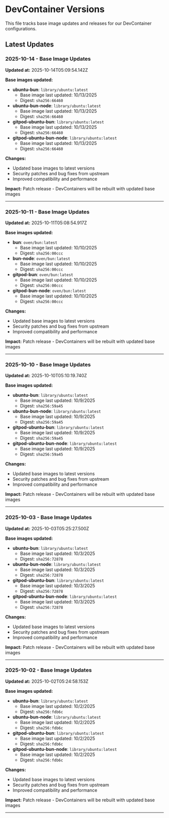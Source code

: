 # DevContainer Versions

This file tracks base image updates and releases for our DevContainer configurations.

## Latest Updates

### 2025-10-14 - Base Image Updates

**Updated at:** 2025-10-14T05:09:54.142Z

**Base images updated:**

- **ubuntu-bun**: `library/ubuntu:latest`
  - Base image last updated: 10/13/2025
  - Digest: `sha256:66460`
- **ubuntu-bun-node**: `library/ubuntu:latest`
  - Base image last updated: 10/13/2025
  - Digest: `sha256:66460`
- **gitpod-ubuntu-bun**: `library/ubuntu:latest`
  - Base image last updated: 10/13/2025
  - Digest: `sha256:66460`
- **gitpod-ubuntu-bun-node**: `library/ubuntu:latest`
  - Base image last updated: 10/13/2025
  - Digest: `sha256:66460`

**Changes:**

- Updated base images to latest versions
- Security patches and bug fixes from upstream
- Improved compatibility and performance

**Impact:** Patch release - DevContainers will be rebuilt with updated base images

---

### 2025-10-11 - Base Image Updates

**Updated at:** 2025-10-11T05:08:54.917Z

**Base images updated:**

- **bun**: `oven/bun:latest`
  - Base image last updated: 10/10/2025
  - Digest: `sha256:00ccc`
- **bun-node**: `oven/bun:latest`
  - Base image last updated: 10/10/2025
  - Digest: `sha256:00ccc`
- **gitpod-bun**: `oven/bun:latest`
  - Base image last updated: 10/10/2025
  - Digest: `sha256:00ccc`
- **gitpod-bun-node**: `oven/bun:latest`
  - Base image last updated: 10/10/2025
  - Digest: `sha256:00ccc`

**Changes:**

- Updated base images to latest versions
- Security patches and bug fixes from upstream
- Improved compatibility and performance

**Impact:** Patch release - DevContainers will be rebuilt with updated base images

---

### 2025-10-10 - Base Image Updates

**Updated at:** 2025-10-10T05:10:19.740Z

**Base images updated:**

- **ubuntu-bun**: `library/ubuntu:latest`
  - Base image last updated: 10/9/2025
  - Digest: `sha256:59a45`
- **ubuntu-bun-node**: `library/ubuntu:latest`
  - Base image last updated: 10/9/2025
  - Digest: `sha256:59a45`
- **gitpod-ubuntu-bun**: `library/ubuntu:latest`
  - Base image last updated: 10/9/2025
  - Digest: `sha256:59a45`
- **gitpod-ubuntu-bun-node**: `library/ubuntu:latest`
  - Base image last updated: 10/9/2025
  - Digest: `sha256:59a45`

**Changes:**

- Updated base images to latest versions
- Security patches and bug fixes from upstream
- Improved compatibility and performance

**Impact:** Patch release - DevContainers will be rebuilt with updated base images

---

### 2025-10-03 - Base Image Updates

**Updated at:** 2025-10-03T05:25:27.500Z

**Base images updated:**

- **ubuntu-bun**: `library/ubuntu:latest`
  - Base image last updated: 10/3/2025
  - Digest: `sha256:72878`
- **ubuntu-bun-node**: `library/ubuntu:latest`
  - Base image last updated: 10/3/2025
  - Digest: `sha256:72878`
- **gitpod-ubuntu-bun**: `library/ubuntu:latest`
  - Base image last updated: 10/3/2025
  - Digest: `sha256:72878`
- **gitpod-ubuntu-bun-node**: `library/ubuntu:latest`
  - Base image last updated: 10/3/2025
  - Digest: `sha256:72878`

**Changes:**

- Updated base images to latest versions
- Security patches and bug fixes from upstream
- Improved compatibility and performance

**Impact:** Patch release - DevContainers will be rebuilt with updated base images

---

### 2025-10-02 - Base Image Updates

**Updated at:** 2025-10-02T05:24:58.153Z

**Base images updated:**

- **ubuntu-bun**: `library/ubuntu:latest`
  - Base image last updated: 10/2/2025
  - Digest: `sha256:fdb6c`
- **ubuntu-bun-node**: `library/ubuntu:latest`
  - Base image last updated: 10/2/2025
  - Digest: `sha256:fdb6c`
- **gitpod-ubuntu-bun**: `library/ubuntu:latest`
  - Base image last updated: 10/2/2025
  - Digest: `sha256:fdb6c`
- **gitpod-ubuntu-bun-node**: `library/ubuntu:latest`
  - Base image last updated: 10/2/2025
  - Digest: `sha256:fdb6c`

**Changes:**

- Updated base images to latest versions
- Security patches and bug fixes from upstream
- Improved compatibility and performance

**Impact:** Patch release - DevContainers will be rebuilt with updated base images

---
